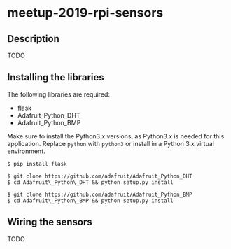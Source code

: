 # meetup-2019-rpi-sensors

## Description
TODO

## Installing the libraries

The following libraries are required:
* flask
* Adafruit_Python_DHT
* Adafruit_Python_BMP

Make sure to install the Python3.x versions, as Python3.x is needed for this application.
Replace `python` with `python3` or install in a Python 3.x virtual environment.

```
$ pip install flask

$ git clone https://github.com/adafruit/Adafruit_Python_DHT
$ cd Adafruit\_Python\_DHT && python setup.py install

$ git clone https://github.com/adafruit/Adafruit_Python_BMP
$ cd Adafruit\_Python\_BMP && python setup.py install
```

## Wiring the sensors

TODO